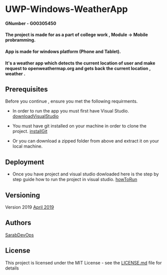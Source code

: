 # UWP-Windows-WeatherApp

#### GNumber - G00305450

#### The project is made for as a part of college work , Module -> Mobile probramming.

#### App is made for windows platform (Phone and Tablet).

#### It's a weather app which detects the current location of user and make request to openweathermap.org and gets back the current location , weather .  


 
 ## Prerequisites 
 Before you continue , ensure you met the following requirments.
  * In order to run the app you must first have Visual Studio. [downloadVisualStudio](https://www.microsoft.com/en-ie/p/visual-studio-professional-2019/dg7gmgf0f6q1?cid=msft_web_collection&activetab=pivot%3aoverviewtab)
  
  * You must have git installed on your machine in order to clone the project. [installGit](https://gitforwindows.org/)
  
  * Or you can download a zipped folder from above and extract it on your local machine.
  
  
  ## Deployment
  * Once you have project and visual studio dowloaded here is the step by step guide how to run the project in visual studio. [howToRun](https://docs.microsoft.com/en-us/visualstudio/get-started/csharp/tutorial-uwp?view=vs-2019) 
  
  

## Versioning

Version 2019 [April 2019](https://visualstudio.microsoft.com/vs/)


## Authors

[SarabDevOps](https://github.com/sarabDevOps)


## License

This project is licensed under the MIT License - see the [LICENSE.md](https://github.com/sarbjeetkumar/UWP-Windows-WeatherApp/blob/master/LICENSE) file for details








 
